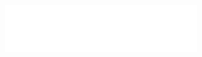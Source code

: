 <div align="center">
  <a href="https://www.linkedin.com/in/pablo-henrique-anselmo/">
  <img src="header.svg">
</div>
